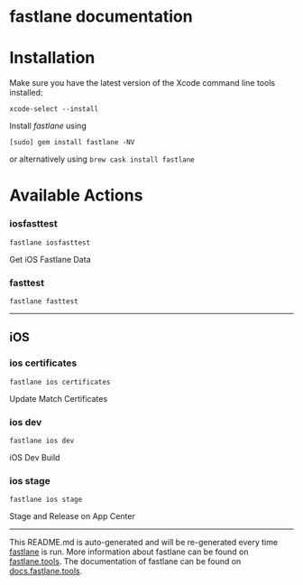 fastlane documentation
================
# Installation

Make sure you have the latest version of the Xcode command line tools installed:

```
xcode-select --install
```

Install _fastlane_ using
```
[sudo] gem install fastlane -NV
```
or alternatively using `brew cask install fastlane`

# Available Actions
### iosfasttest
```
fastlane iosfasttest
```
Get iOS Fastlane Data
### fasttest
```
fastlane fasttest
```


----

## iOS
### ios certificates
```
fastlane ios certificates
```
Update Match Certificates
### ios dev
```
fastlane ios dev
```
iOS Dev Build
### ios stage
```
fastlane ios stage
```
Stage and Release on App Center

----

This README.md is auto-generated and will be re-generated every time [fastlane](https://fastlane.tools) is run.
More information about fastlane can be found on [fastlane.tools](https://fastlane.tools).
The documentation of fastlane can be found on [docs.fastlane.tools](https://docs.fastlane.tools).
